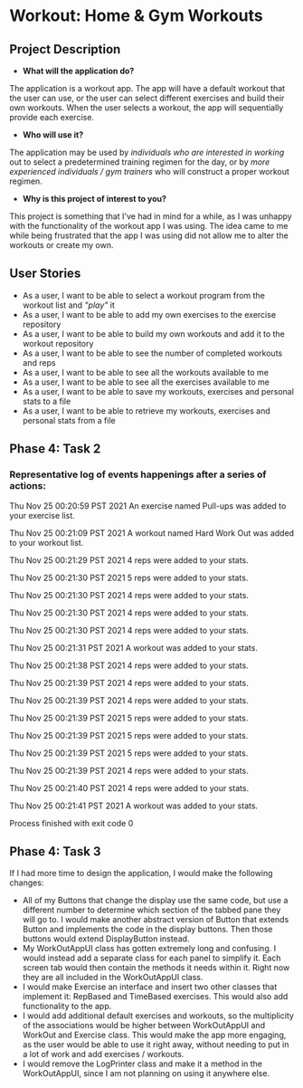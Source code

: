 # Workout: Home & Gym Workouts

## Project Description


- **What will the application do?**

The application is a workout app. The app will have a default workout
that the user can use, or
the user can select different exercises and build their own workouts.
When the user selects a workout, the app will sequentially provide each 
exercise.


- **Who will use it?**

The application may be used by *individuals who are interested in 
working* out to select a predetermined training regimen for the day, 
or by *more experienced individuals / gym trainers* who will construct a proper workout regimen. 

- **Why is this project of interest to you?**

This project is something that I've had in mind for a while, as I was unhappy
with the functionality of the workout app I was using. The idea came to me 
while being frustrated that the app I was using
did not allow me to alter the workouts or create my own.



## User Stories

- As a user, I want to be able to select a workout program from the workout list and *"play"* it
- As a user, I want to be able to add my own exercises to the exercise repository
- As a user, I want to be able to build my own workouts and add it to the workout repository
- As a user, I want to be able to see the number of completed workouts and reps
- As a user, I want to be able to see all the workouts available to me
- As a user, I want to be able to see all the exercises available to me
- As a user, I want to be able to save my workouts, exercises and personal stats to a file
- As a user, I want to be able to retrieve my workouts, exercises and personal stats from a file



## Phase 4: Task 2
### Representative log of events happenings after a series of actions:
Thu Nov 25 00:20:59 PST 2021
An exercise named Pull-ups was added to your exercise list.


Thu Nov 25 00:21:09 PST 2021
A workout named Hard Work Out was added to your workout list.


Thu Nov 25 00:21:29 PST 2021
4 reps were added to your stats.


Thu Nov 25 00:21:30 PST 2021
5 reps were added to your stats.


Thu Nov 25 00:21:30 PST 2021
4 reps were added to your stats.


Thu Nov 25 00:21:30 PST 2021
4 reps were added to your stats.


Thu Nov 25 00:21:30 PST 2021
4 reps were added to your stats.


Thu Nov 25 00:21:31 PST 2021
A workout was added to your stats.


Thu Nov 25 00:21:38 PST 2021
4 reps were added to your stats.


Thu Nov 25 00:21:39 PST 2021
4 reps were added to your stats.


Thu Nov 25 00:21:39 PST 2021
4 reps were added to your stats.


Thu Nov 25 00:21:39 PST 2021
5 reps were added to your stats.


Thu Nov 25 00:21:39 PST 2021
5 reps were added to your stats.


Thu Nov 25 00:21:39 PST 2021
5 reps were added to your stats.


Thu Nov 25 00:21:39 PST 2021
4 reps were added to your stats.


Thu Nov 25 00:21:40 PST 2021
4 reps were added to your stats.


Thu Nov 25 00:21:41 PST 2021
A workout was added to your stats.



Process finished with exit code 0

## Phase 4: Task 3
If I had more time to design the application, I would make the following changes:

- All of my Buttons that change the display use the same code, but use a different 
number to determine which section of the tabbed pane they will go to. I would make 
another abstract version of Button that extends Button and implements the code in 
the display buttons. Then those buttons would extend DisplayButton instead. 
- My WorkOutAppUI class has gotten extremely long and confusing. I would instead add a separate
class for each panel to simplify it. Each screen tab would then contain the methods 
it needs within it. Right now they are all included in the WorkOutAppUI class. 
- I would make Exercise an interface and insert two other classes that implement it: 
RepBased and TimeBased exercises. This would also add functionality to the app. 
- I would add additional default exercises and workouts, so the multiplicity of the 
associations would be higher between WorkOutAppUI and WorkOut and Exercise class.
This would make the app more engaging, as the user would be able to use it right
away, without needing to put in a lot of work and add exercises / workouts. 
- I would remove the LogPrinter class and make it a method in the WorkOutAppUI, 
since I am not planning on using it anywhere else. 